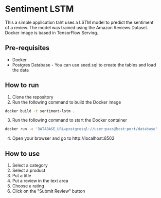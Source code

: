 # Sentiment LSTM 

This a simple application taht uses a LSTM model to predict the sentiment of a review. The model was trained using the Amazon Reviews Dataset. Docker image is based in TensorFlow Serving.

## Pre-requisites

- Docker
- Postgres Database - You can use seed.sql to create the tables and load the data

## How to run

1. Clone the repository
2. Run the following command to build the Docker image
```bash
docker build -t sentiment-lstm .
```
3. Run the following command to start the Docker container
```bash
docker run -e 'DATABASE_URL=postgresql://user:pass@host:port/database' -p 8502:8502 sentiment-lstm
```
4. Open your browser and go to http://localhost:8502

## How to use

1. Select a category
2. Select a product
3. Put a title
4. Put a review in the text area
5. Choose a rating
6. Click on the "Submit Review" button